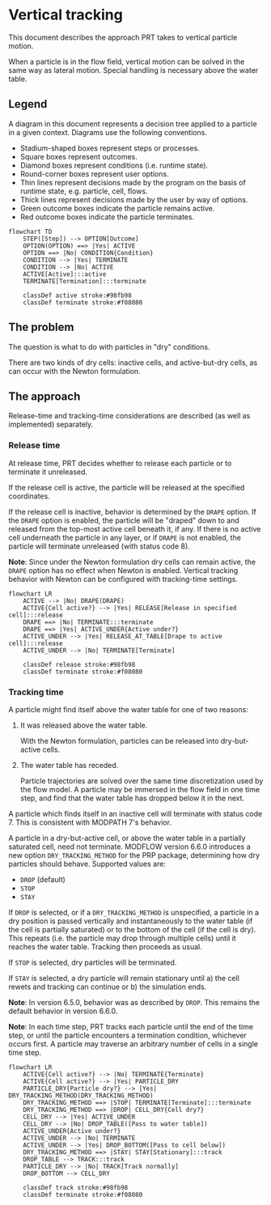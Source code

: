 # Vertical tracking

This document describes the approach PRT takes to vertical particle motion.

When a particle is in the flow field, vertical motion can be solved in the same way as lateral motion. Special handling is necessary above the water table.

## Legend

A diagram in this document represents a decision tree applied to a particle in a given context. Diagrams use the following conventions.

* Stadium-shaped boxes represent steps or processes.
* Square boxes represent outcomes.
* Diamond boxes represent conditions (i.e. runtime state).
* Round-corner boxes represent user options.
* Thin lines represent decisions made by the program on the basis of runtime state, e.g. particle, cell, flows.
* Thick lines represent decisions made by the user by way of options.
* Green outcome boxes indicate the particle remains active.
* Red outcome boxes indicate the particle terminates.

```mermaid
flowchart TD
    STEP([Step]) --> OPTION[Outcome]
    OPTION(OPTION) ==> |Yes| ACTIVE
    OPTION ==> |No| CONDITION{Condition}
    CONDITION --> |Yes| TERMINATE
    CONDITION --> |No| ACTIVE
    ACTIVE[Active]:::active
    TERMINATE[Termination]:::terminate

    classDef active stroke:#98fb98
    classDef terminate stroke:#f08080
```

## The problem

The question is what to do with particles in "dry" conditions.

There are two kinds of dry cells: inactive cells, and active-but-dry cells, as can occur with the Newton formulation.

## The approach

Release-time and tracking-time considerations are described (as well as implemented) separately.

### Release time

At release time, PRT decides whether to release each particle or to terminate it unreleased.

If the release cell is active, the particle will be released at the specified coordinates.

If the release cell is inactive, behavior is determined by the `DRAPE` option. If the `DRAPE` option is enabled, the particle will be "draped" down to and released from the top-most active cell beneath it, if any. If there is no active cell underneath the particle in any layer, or if `DRAPE` is not enabled, the particle will terminate unreleased (with status code 8).

**Note**: Since under the Newton formulation dry cells can remain active, the `DRAPE` option has no effect when Newton is enabled. Vertical tracking behavior with Newton can be configured with tracking-time settings.

```mermaid
flowchart LR
    ACTIVE --> |No| DRAPE(DRAPE)
    ACTIVE{Cell active?} --> |Yes| RELEASE[Release in specified cell]:::release
    DRAPE ==> |No| TERMINATE:::terminate
    DRAPE ==> |Yes| ACTIVE_UNDER{Active under?}
    ACTIVE_UNDER --> |Yes| RELEASE_AT_TABLE[Drape to active cell]:::release
    ACTIVE_UNDER --> |No| TERMINATE[Terminate]

    classDef release stroke:#98fb98
    classDef terminate stroke:#f08080
```

### Tracking time

A particle might find itself above the water table for one of two reasons:

1. It was released above the water table.

    With the Newton formulation, particles can be released into dry-but-active cells.

2. The water table has receded.

    Particle trajectories are solved over the same time discretization used by the flow model. A particle may be immersed in the flow field in one time step, and find that the water table has dropped below it in the next.

A particle which finds itself in an inactive cell will terminate with status code 7. This is consistent with MODPATH 7's behavior.

A particle in a dry-but-active cell, or above the water table in a partially saturated cell, need not terminate. MODFLOW version 6.6.0 introduces a new option `DRY_TRACKING_METHOD` for the PRP package, determining how dry particles should behave. Supported values are:

- `DROP` (default)
- `STOP`
- `STAY`

If `DROP` is selected, or if a `DRY_TRACKING_METHOD` is unspecified, a particle in a dry position is passed vertically and instantaneously to the water table (if the cell is partially saturated) or to the bottom of the cell (if the cell is dry). This repeats (i.e. the particle may drop through multiple cells) until it reaches the water table. Tracking then proceeds as usual.

If `STOP` is selected, dry particles will be terminated.

If `STAY` is selected, a dry particle will remain stationary until a) the cell rewets and tracking can continue or b) the simulation ends.

**Note**: In version 6.5.0, behavior was as described by `DROP`. This remains the default behavior in version 6.6.0.

**Note**: In each time step, PRT tracks each particle until the end of the time step, or until the particle encounters a termination condition, whichever occurs first. A particle may traverse an arbitrary number of cells in a single time step.

```mermaid
flowchart LR
    ACTIVE{Cell active?} --> |No| TERMINATE{Terminate}
    ACTIVE{Cell active?} --> |Yes| PARTICLE_DRY
    PARTICLE_DRY{Particle dry?} --> |Yes| DRY_TRACKING_METHOD(DRY_TRACKING_METHOD)
    DRY_TRACKING_METHOD ==> |STOP| TERMINATE[Terminate]:::terminate
    DRY_TRACKING_METHOD ==> |DROP| CELL_DRY{Cell dry?}
    CELL_DRY --> |Yes| ACTIVE_UNDER
    CELL_DRY --> |No| DROP_TABLE([Pass to water table])
    ACTIVE_UNDER{Active under?}
    ACTIVE_UNDER --> |No| TERMINATE
    ACTIVE_UNDER --> |Yes| DROP_BOTTOM([Pass to cell below])
    DRY_TRACKING_METHOD ==> |STAY| STAY[Stationary]:::track
    DROP_TABLE --> TRACK:::track
    PARTICLE_DRY --> |No| TRACK[Track normally]
    DROP_BOTTOM --> CELL_DRY

    classDef track stroke:#98fb98
    classDef terminate stroke:#f08080
```

